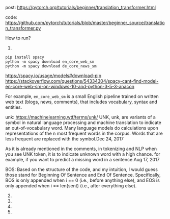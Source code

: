 post:
https://pytorch.org/tutorials/beginner/translation_transformer.html

code:
https://github.com/pytorch/tutorials/blob/master/beginner_source/translation_transformer.py

How to run?

1.

```
pip install spacy
python -m spacy download en_core_web_sm
python -m spacy download de_core_news_sm
```

https://spacy.io/usage/models#download-pip
https://stackoverflow.com/questions/54334304/spacy-cant-find-model-en-core-web-sm-on-windows-10-and-python-3-5-3-anacon

For example, `en_core_web_sm` is a small English pipeline trained on written web text (blogs, news, comments), that includes vocabulary, syntax and entities.

unk: https://machinelearning.wtf/terms/unk/
UNK, unk, <unk> are variants of a symbol in natural language processing and machine translation to indicate an out-of-vocabulary word. Many language models do calculations upon representations of the n most frequent words in the corpus. Words that are less frequent are replaced with the <unk> symbol.Dec 24, 2017

As it is already mentioned in the comments, in tokenizing and NLP when you see UNK token, it is to indicate unknown word with a high chance. for example, if you want to predict a missing word in a sentence.Aug 17, 2017

BOS:
Based on the structure of the code, and my intuition, I would guess those stand for Beginning Of Sentence and End Of Sentence. Specifically, BOS is only appended when i == 0 (i.e., before anything else), and EOS is only appended when i == len(sent) (i.e., after everything else).



2.

3.

4.

5.

